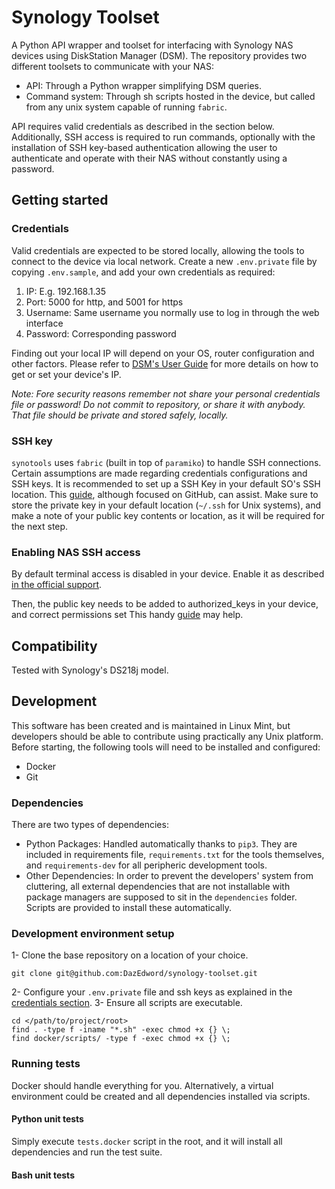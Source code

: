 # Synology Toolset

A Python API wrapper and toolset for interfacing with Synology NAS devices using DiskStation Manager (DSM). The repository provides two different toolsets to communicate with your NAS:

* API: Through a Python wrapper simplifying DSM queries.
* Command system: Through sh scripts hosted in the device, but called from any unix system capable of running `fabric`.

API requires valid credentials as described in the section below. Additionally, SSH access is required to run commands, optionally with the installation of SSH key-based authentication allowing the user to authenticate and operate with their NAS without constantly using a password.

## Getting started

### Credentials

Valid credentials are expected to be stored locally, allowing the tools to connect to the device via local network. Create a new `.env.private` file by copying `.env.sample`, and add your own credentials as required:

1. IP: E.g. 192.168.1.35
2. Port: 5000 for http, and 5001 for https
3. Username: Same username you normally use to log in through the web interface
4. Password: Corresponding password

Finding out your local IP will depend on your OS, router configuration and other factors. Please refer to [DSM's User Guide](https://global.download.synology.com/download/Document/UserGuide/DSM/6.2/Syno_UsersGuide_NAServer_enu.pdf) for more details on how to get or set your device's IP.

*Note: Fore security reasons remember not share your personal credentials file or password! Do not commit to repository, or share it with anybody. That file should be private and stored safely, locally.*

### SSH key

`synotools` uses `fabric` (built in top of `paramiko`) to handle SSH connections. Certain assumptions are made regarding credentials configurations and SSH keys. It is recommended to set up a SSH Key in your default SO's SSH location. This [guide](https://help.github.com/en/enterprise/2.16/user/articles/generating-a-new-ssh-key-and-adding-it-to-the-ssh-agent), although focused on GitHub, can assist. Make sure to store the private key in your default location (`~/.ssh` for Unix systems), and make a note of your public key contents or location, as it will be required for the next step.

### Enabling NAS SSH access

By default terminal access is disabled in your device. Enable it as described [in the official support](https://www.synology.com/en-global/knowledgebase/SRM/help/SRM/RouterApp/admin_services#t1_1).

Then, the public key needs to be added to authorized_keys in your device, and correct permissions set This handy [guide](https://blog.aaronlenoir.com/2018/05/06/ssh-into-synology-nas-with-ssh-key/) may help.


## Compatibility

Tested with Synology's DS218j model.

## Development

This software has been created and is maintained in Linux Mint, but developers should be able to contribute using practically any Unix platform. Before starting, the following tools will need to be installed and configured:

* Docker
* Git

### Dependencies

There are two types of dependencies:

* Python Packages: Handled automatically thanks to `pip3`. They are included in requirements file, `requirements.txt` for the tools themselves, and `requirements-dev` for all peripheric development tools. 
* Other Dependencies: In order to prevent the developers' system from cluttering, all external dependencies that are not installable with package managers are supposed to sit in the `dependencies` folder. Scripts are provided to install these automatically.

### Development environment setup

1- Clone the base repository on a location of your choice.

```
git clone git@github.com:DazEdword/synology-toolset.git
```

2- Configure your `.env.private` file and ssh keys as explained in the [credentials section](#credentials).
3- Ensure all scripts are executable.

```
cd </path/to/project/root>
find . -type f -iname "*.sh" -exec chmod +x {} \;
find docker/scripts/ -type f -exec chmod +x {} \;
```

### Running tests
Docker should handle everything for you. Alternatively, a virtual environment could be created and all dependencies installed via scripts.

#### Python unit tests
Simply execute `tests.docker` script in the root, and it will install all dependencies and run the test suite.

#### Bash unit tests




